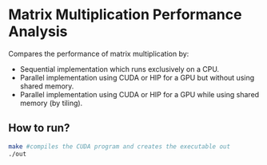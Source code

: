 # Matrix Multiplication Performance Analysis

Compares the performance of matrix multiplication by:
- Sequential implementation which runs exclusively on a CPU.
- Parallel implementation using CUDA or HIP for a GPU but without
using shared memory.
- Parallel implementation using CUDA or HIP for a GPU while using
shared memory (by tiling).

## How to run?

```sh
make #compiles the CUDA program and creates the executable out
./out
```

